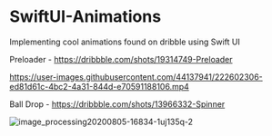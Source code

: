 # SwiftUI-Animations
Implementing cool animations found on dribble using Swift UI



Preloader - https://dribbble.com/shots/19314749-Preloader



https://user-images.githubusercontent.com/44137941/222602306-ed81d61c-4bc2-4a31-844d-e70591188106.mp4




Ball Drop - https://dribbble.com/shots/13966332-Spinner

![image_processing20200805-16834-1uj135q-2](https://user-images.githubusercontent.com/44137941/222602642-b8ef9c40-9b96-471a-bb7a-220b78086ac8.gif)
